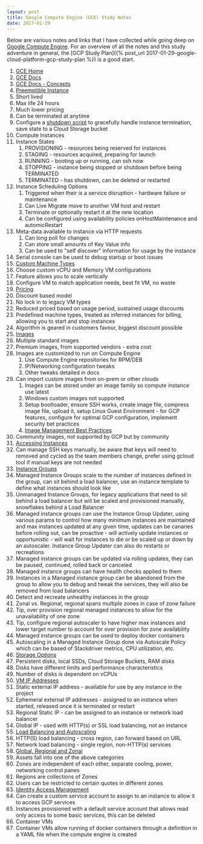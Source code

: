 ```yaml
---
layout: post
title: Google Compute Engine (GCE) Study Notes
date: 2017-01-29
---
```


Below are various notes and links that I have collected while going deep on
[Google Compute Engine](https://cloud.google.com/compute/). For an overview of
all the notes and this study adventure in general, the [GCP Study Plan]({%
post_url 2017-01-29-google-cloud-platform-gcp-study-plan %}) is a good start.

<!--more-->

1. [GCE Home](https://cloud.google.com/compute/)
1. [GCE Docs](https://cloud.google.com/compute/docs/)
1. [GCE Docs - Concepts](https://cloud.google.com/compute/docs/concepts)
1. [Preemptible Instance](https://cloud.google.com/preemptible-vms/)
  1. Short lived
  1. Max life 24 hours
  1. Much lower pricing
  1. Can be terminated at anytime
  1. Configure a [shutdown script](https://cloud.google.com/compute/docs/shutdownscript) to
     gracefully handle instance termination, save state to a Cloud Storage
     bucket
1. Compute Instances
  1. Instance States
      1. PROVISIONING - resources being reserved for instances
      1. STAGING - resources acquired, preparing for launch
      1. RUNNING - booting up or running, can ssh now
      1. STOPPING - instance being stopped or shutdown before being TERMINATED
      1. TERMINATED - has shutdown, can be deleted or restarted
  1. Instance Scheduling Options
      1. Triggered when their is a service disruption - hardware failure or
         maintenance
      1. Can Live Migrate move to another VM host and restart
      1. Terminate or optionally restart it at the new location
      1. Can be configured using availability policies onHostMaintenance and
         automicRestart
  1. Meta-data available to instance via HTTP requests
      1. Can long poll for changes
      1. Can store small amounts of Key Value info
      1. Can be used to "self discover" information for usage by the instance
  1. Serial console can be used to debug startup or boot issues
1. [Custom Machine Types](https://cloud.google.com/custom-machine-types/)
  1. Choose custom vCPU and Memory VM configurations
  1. Feature allows you to scale vertically
  1. Configure VM to match application needs, best fit VM, no waste
1. [Pricing](https://cloud.google.com/compute/pricing)
  1. Discount based model
  1. No lock in to legacy VM types
  1. Reduced priced based on usage period, sustained usage discounts
  1. Predefined machine types, treated as inferred instances for billing,
     allowing you to start and stop instances
  1. Algorithm is geared in customers favour, biggest discount possible
1. [Images](https://cloud.google.com/compute/docs/images)
  1. Multiple standard images
  1. Premium images, from supported vendors - extra cost
  1. Images are customized to run on Compute Engine
      1. Use Compute Engine repositories for RPM/DEB
      1. IP/Networking configuration tweaks
      1. Other tweaks detailed in docs
  1. Can import custom images from on-prem or other clouds
      1. Images can be stored under an image family so compute instance use
         latest
      1. Windows custom images not supported
      1. Setup bootloader, ensure SSH works, create image file, compress image
         file, upload it, setup Linux Guest Environment - for GCP features,
         configure for optimal GCP configuration, implement security bet
         practices
      1. [Image Management Best Practices](https://cloud.google.com/solutions/image-management-best-practices)
  1. Community images, not supported by GCP but by community
1. [Accessing Instances](https://cloud.google.com/compute/docs/instances/ssh-keys)
  1. Can manage SSH keys manually, be aware that keys will need to removed and
     cycled as the team members change, prefer using gcloud tool if manual keys
     are not needed
1. [Instance Groups](https://cloud.google.com/compute/docs/instance-groups/)
  1. Managed Instance Groups scale to the number of instances defined in the
     group, can sit behind a load balancer, use an instance template to define
     what instances should look like
  1. Unmanaged Instance Groups, for legacy applications that need to sit behind
     a load balancer but will be scaled and provisioned manually, snowflakes
     behind a Load Balancer
  1. Managed instance groups can use the Instance Group Updater, using various
     params to control how many minimum instances are maintained and max
     instances updated at any given time, updates can be canaries before
     rolling out, can be proactive - will actively update instances or
     opportunistic - will wait for instances to die or be scaled up or down by
     an autoscaler. Instance Group Updater can also do restarts or recreations
  1. Managed instance groups can be updated via rolling updates, they can be
     paused, continued, rolled back or canceled
  1. Managed instance groups can have health checks applied to them
  1. Instances in a Managed instance group can be abandoned from the group to
     allow you to debug and tweak the services, they will also be removed from
     load balancers
  1. Detect and recreate unhealthy instances in the group
  1. Zonal vs. Regional, regional spans multiple zones in case of zone failure
  1. Tip, over provision regional managed instances to allow for the
     unavailability of one zone
  1. Tip, configure regional autoscaler to have higher max instances and lower
     target number to account for over provision for zone availability
  1. Managed instance groups can be used to deploy docker containers
  1. Autoscaling in a Managed Instance Group done via Autoscale Policy which
     can be based of Stackdriver metrics, CPU utilization, etc.
1. [Storage Options](https://cloud.google.com/compute/docs/disks/)
  1. Persistent disks, local SSDs, Cloud Storage Buckets, RAM disks
  1. Disks have different limits and performance characteristics
  1. Number of disks is dependent on vCPUs
1. [VM IP Addresses](https://cloud.google.com/compute/docs/vm-ip-addresses)
  1. Static external IP address - available for use by any instance in the
     project
  1. Ephemeral external IP addresses - assigned to an instance when started,
     released once it is terminated or restart
  1. Regional Static IP - can be assigned to an instance or network load balancer
  1. Global IP - used with HTTP(s) or SSL load balancing, not an instance
1. [Load Balancing and Autoscaling](https://cloud.google.com/compute/docs/load-balancing-and-autoscaling)
  1. HTTP(S) load balancing - cross region, can forward based on URL
  1. Network load balancing - single region, non-HTTP(s) services
1. [Global, Regional and Zonal](https://cloud.google.com/compute/docs/regions-zones/regions-zones)
  1. Assets fall into one of the above categories
  1. Zones are independent of each other, separate cooling, power, networking
     control panes
  1. Regions are collections of Zones
  1. Users can be restricted to certain quotes in different zones
1. [Identity Access Management](https://cloud.google.com/compute/docs/access/iam)
  1. Can create a custom service account to assign to an instance to allow it
     to access GCP services
  1. Instances provisioned with a default service account that allows read only
     access to some basic services, this can be deleted
1. Container VMs
  1. Container VMs allow running of docker containers through a definition in a
     YAML file when the compute engine is created
